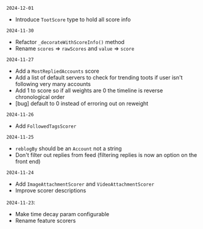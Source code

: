 `2024-12-01`
* Introduce `TootScore` type to hold all score info

`2024-11-30`
* Refactor `_decorateWithScoreInfo()` method
* Rename `scores` => `rawScores` and `value` => `score`

`2024-11-27`
* Add a `MostRepliedAccounts` score
* Add a list of default servers to check for trending toots if user isn't following very many accounts
* Add 1 to score so if all weights are 0 the timeline is reverse chronological order
* [bug] default to 0 instead of erroring out on reweight

`2024-11-26`
* Add `FollowedTagsScorer`

`2024-11-25`
* `reblogBy` should be an `Account` not a string
* Don't filter out replies from feed (filtering replies is now an option on the front end)

`2024-11-24`
* Add `ImageAttachmentScorer` and `VideoAttachmentScorer`
* Improve scorer descriptions

`2024-11-23`:
* Make time decay param configurable
* Rename feature scorers
